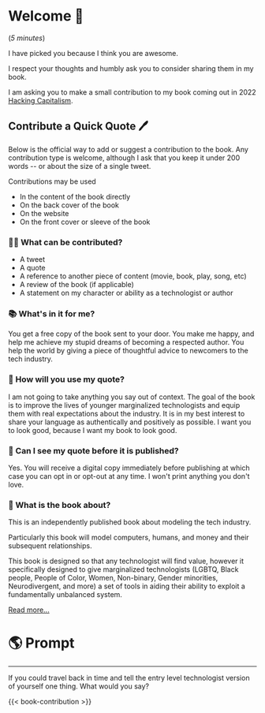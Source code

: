 # Welcome 🎉

(_5 minutes_)

I have picked you because I think you are awesome. 

I respect your thoughts and humbly ask you to consider sharing them in my book.

I am asking you to make a small contribution to my book coming out in 2022 [Hacking Capitalism](https://hackingcapitalism.io).


## Contribute a Quick Quote 🖊

Below is the official way to add or suggest a contribution to the book.
Any contribution type is welcome, although I ask that you keep it under 200 words -- or about the size of a single tweet.

Contributions may be used

 - In the content of the book directly
 - On the back cover of the book
 - On the website
 - On the front cover or sleeve of the book

### 🤷‍♀️ What can be contributed? 

 - A tweet
 - A quote
 - A reference to another piece of content (movie, book, play, song, etc)
 - A review of the book (if applicable)
 - A statement on my character or ability as a technologist or author

### 📚 What's in it for me?

You get a free copy of the book sent to your door.
You make me happy, and help me achieve my stupid dreams of becoming a respected author.
You help the world by giving a piece of thoughtful advice to newcomers to the tech industry.

### 🤔 How will you use my quote?

I am not going to take anything you say out of context.
The goal of the book is to improve the lives of younger marginalized technologists and equip them with real expectations about the industry.
It is in my best interest to share your language as authentically and positively as possible. 
I want you to look good, because I want my book to look good.

### 👀 Can I see my quote before it is published?

Yes. You will receive a digital copy immediately before publishing at which case you can opt in or opt-out at any time.
I won't print anything you don't love.

### 📓 What is the book about?

This is an independently published book about modeling the tech industry.

Particularly this book will model computers, humans, and money and their subsequent relationships.  

This book is designed so that any technologist will find value, however it specifically designed to give marginalized technologists (LGBTQ, Black people, People of Color, Women, Non-binary, Gender minorities, Neurodivergent, and more)
a set of tools in aiding their ability to exploit a fundamentally unbalanced system. 


[Read more...](https://hackingcapitalism.io)

# 🌎 Prompt

---

If you could travel back in time and tell the entry level technologist version of yourself one thing. What would you say?


{{< book-contribution >}}

